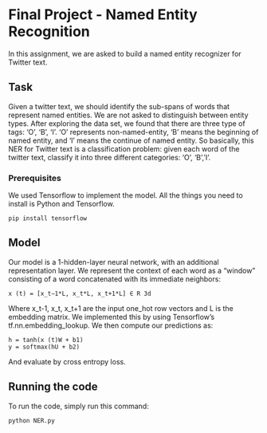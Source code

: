 # Final Project - Named Entity Recognition

In this assignment, we are asked to build a named entity recognizer for Twitter text.

## Task

Given a twitter text, we should identify the sub-spans of words that represent named entities. We are not asked to distinguish between entity types. After exploring the data set, we found that there are three type of tags: ‘O’, ‘B’, ‘I’. ‘O’ represents non-named-entity, ‘B’ means the beginning of named entity, and ‘I’ means the continue of named entity.
So basically, this NER for Twitter text is a classification problem: given each word of the twitter text, classify it into three different categories: ‘O’, ‘B’,’I’.

### Prerequisites

We used Tensorflow to implement the model. All the things you need to install is Python and Tensorflow.

```
pip install tensorflow
```


## Model

Our model is a 1-hidden-layer neural network, with an additional representation layer. We represent the context of each word as a “window” consisting of a word concatenated with its immediate neighbors:
```
x (t) = [x_t−1*L, x_t*L, x_t+1*L] ∈ R 3d
```
Where x_t-1, x_t, x_t+1 are the input one_hot row vectors and L is the embedding matrix.
We implemented this by using Tensorflow’s tf.nn.embedding_lookup. We then compute our
predictions as:
```
h = tanh(x (t)W + b1)
y = softmax(hU + b2)
```
And evaluate by cross entropy loss.


## Running the code

To run the code, simply run this command:
```
python NER.py
```
